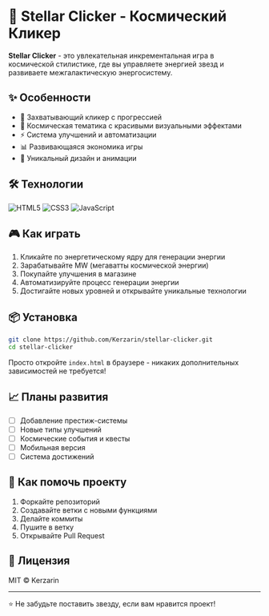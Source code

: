 # 🌌 Stellar Clicker - Космический Кликер



**Stellar Clicker** - это увлекательная инкрементальная игра в космической стилистике, где вы управляете энергией звезд и развиваете межгалактическую энергосистему.

## ✨ Особенности

- 🚀 Захватывающий кликер с прогрессией
- 🌟 Космическая тематика с красивыми визуальными эффектами
- ⚡ Система улучшений и автоматизации
- 📊 Развивающаяся экономика игры
- 🌌 Уникальный дизайн и анимации

## 🛠 Технологии

![HTML5](https://img.shields.io/badge/HTML5-E34F26?style=for-the-badge&logo=html5&logoColor=white)
![CSS3](https://img.shields.io/badge/CSS3-1572B6?style=for-the-badge&logo=css3&logoColor=white)
![JavaScript](https://img.shields.io/badge/JavaScript-F7DF1E?style=for-the-badge&logo=javascript&logoColor=black)

## 🎮 Как играть

1. Кликайте по энергетическому ядру для генерации энергии
2. Зарабатывайте MW (мегаватты космической энергии)
3. Покупайте улучшения в магазине
4. Автоматизируйте процесс генерации энергии
5. Достигайте новых уровней и открывайте уникальные технологии

## 📦 Установка

```bash
git clone https://github.com/Kerzarin/stellar-clicker.git
cd stellar-clicker
```

Просто откройте `index.html` в браузере - никаких дополнительных зависимостей не требуется!

## 📈 Планы развития

- [ ] Добавление престиж-системы
- [ ] Новые типы улучшений
- [ ] Космические события и квесты
- [ ] Мобильная версия
- [ ] Система достижений

## 🤝 Как помочь проекту

1. Форкайте репозиторий
2. Создавайте ветки с новыми функциями
3. Делайте коммиты
4. Пушите в ветку 
5. Открывайте Pull Request

## 📜 Лицензия

MIT © Kerzarin

---

⭐ Не забудьте поставить звезду, если вам нравится проект!